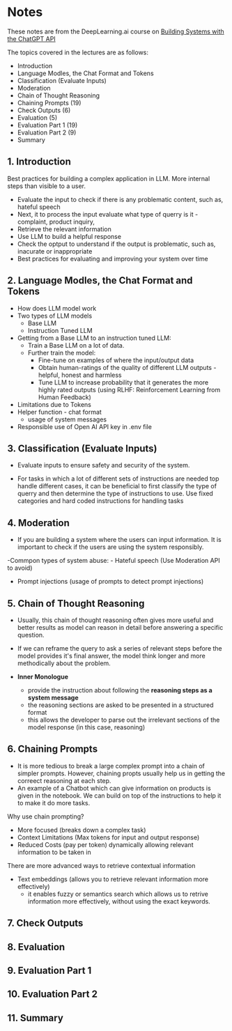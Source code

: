 # Notes

These notes are from the DeepLearning.ai course on [Building Systems with the ChatGPT API](https://www.deeplearning.ai/short-courses/building-systems-with-chatgpt/)

The topics covered in the lectures are as follows:
- Introduction 
- Language Modles, the Chat Format and Tokens
- Classification (Evaluate Inputs)
- Moderation 
- Chain of Thought Reasoning 
- Chaining Prompts (19)
- Check Outputs (6)
- Evaluation (5)
- Evaluation Part 1 (19)
- Evaluation Part 2 (9)
- Summary 

## 1. Introduction 
 Best practices for building a complex application in LLM. More internal steps than visible to a user. 
- Evaluate the input to check if there is any problematic content, such as, hateful speech 
- Next, it to process the input 
evaluate what type of querry is it - complaint, product inquiry, 
- Retrieve the relevant information 
- Use LLM to build a helpful response
- Check the optput to understand if the output is problematic, such as, inacurate or inappropriate
- Best practices for evaluating and improving your system over time

## 2. Language Modles, the Chat Format and Tokens
- How does LLM model work 
- Two types of LLM models 
    - Base LLM 
    - Instruction Tuned LLM 
- Getting from a Base LLM to an instruction tuned LLM:
    - Train a Base LLM on a lot of data.
    - Further train the model:
        - Fine-tune on examples of where the input/output data
        - Obtain human-ratings of the quality of different LLM outputs - helpful, honest and harmless
        - Tune LLM to increase probability that it generates the more highly rated outputs (using RLHF: Reinforcement Learning from Human Feedback)
- Limitations due to Tokens 
- Helper function - chat format 
    - usage of system messages
- Responsible use of Open AI API key in .env file


## 3. Classification (Evaluate Inputs)
- Evaluate inputs to ensure safety and security of the system.

- For tasks in which a lot of different sets of instructions are needed top handle different cases, it can be beneficial to first classify the type of querry and then determine the type of instructions to use. Use fixed categories and hard coded instructions for handling tasks

## 4. Moderation 
- If you are building a system where the users can input information. It is important to check if the users are using the system responsibly.

 -Commpon types of system abuse:
    - Hateful speech (Use Moderation API to avoid)
 - Prompt injections (usage of prompts to detect prompt injections)
 
## 5. Chain of Thought Reasoning 
- Usually, this chain of thought reasoning often gives more useful and better results as model can reason in detail before answering a specific question.

- If we can reframe the query to ask a series of relevant steps before the model provides it's final answer, the model think longer and more methodically about the problem.

- **Inner Monologue**
    - provide the instruction about following the **reasoning steps as a system message**
    - the reasoning sections are asked to be presented in a structured format
    - this allows the developer to parse out the irrelevant sections of the model response (in this case, reasoning)

## 6. Chaining Prompts
- It is more tedious to break a large complex prompt into a chain of simpler prompts. However, chaining propts usually help us in getting the correect reasoning at each step.
- An example of a Chatbot which can give information on products is given in the notebook. We can build on top of the instructions to help it to make it do more tasks.


Why use chain prompting?
- More focused (breaks down a complex task)
- Context Limitations (Max tokens for input and output response)
- Reduced Costs (pay per token) dynamically allowing relevant information to be taken in


There are more advanced ways to retrieve contextual information 
- Text embeddings (allows you to retrieve relevant information more effectively)
    - it enables fuzzy or semantics search which allows us to retrive information more effectively, without using the exact keywords. 
    
## 7. Check Outputs 
## 8. Evaluation 
## 9. Evaluation Part 1
## 10. Evaluation Part 2
## 11. Summary 

